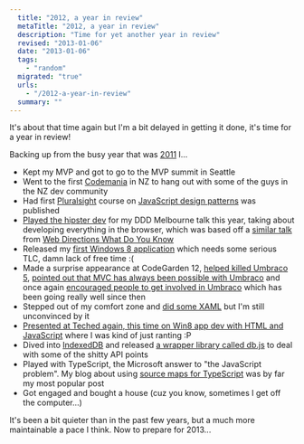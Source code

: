 ```yaml
---
  title: "2012, a year in review"
  metaTitle: "2012, a year in review"
  description: "Time for yet another year in review"
  revised: "2013-01-06"
  date: "2013-01-06"
  tags: 
    - "random"
  migrated: "true"
  urls: 
    - "/2012-a-year-in-review"
  summary: ""
---
```

It's about that time again but I'm a bit delayed in getting it done, it's time for a year in review!

Backing up from the busy year that was [2011](https://www.aaron-powell.com/2011-a-year-in-review) I...

* Kept my MVP and got to go to the MVP summit in Seattle
* Went to the first [Codemania](http://codemania.co.nz/) in NZ to hang out with some of the guys in the NZ dev community
* Had first [Pluralsight](http://pluralsight.com/training) course on [JavaScript design patterns](http://pluralsight.com/training/Courses/TableOfContents/javascript-design-patterns) was published
* [Played the hipster dev](https://dl.dropbox.com/u/9397363/Talks/2012%20-%20All%20you%20need%20is%20a%20browser/index.html#title) for my DDD Melbourne talk this year, taking about developing everything in the browser, which was based off a [similar talk](http://whatdoyouknow.webdirections.org/videos/hosted-all-the-things) from [Web Directions What Do You Know](http://whatdoyouknow.webdirections.org)
* Released my [first Windows 8 application](https://www.aaron-powell.com/pinboard-for-win8) which needs some serious TLC, damn lack of free time :(
* Made a surprise appearance at CodeGarden 12, [helped killed Umbraco 5](https://www.aaron-powell.com/umbraco/i-helped-kill-umbraco-5), [pointed out that MVC has always been possible with Umbraco](https://www.aaron-powell.com/umbraco/using-mvc-in-umbraco-4) and once again [encouraged people to get involved in Umbraco](https://www.aaron-powell.com/umbraco/introducing-umbraco-contributor-list) which has been going really well since then
* Stepped out of my comfort zone and [did some XAML](https://www.aaron-powell.com/xaml/xaml-by-a-web-guy) but I'm still unconvinced by it
* [Presented at Teched again, this time on Win8 app dev with HTML and JavaScript](https://www.aaron-powell.com/speaking/teched-2012) where I was kind of just ranting :P
* Dived into [IndexedDB](https://www.aaron-powell.com/tagged/indexeddb) and released [a wrapper library called db.js](https://www.aaron-powell.com/web/hello-dbjs) to deal with some of the shitty API points
* Played with TypeScript, the Microsoft answer to "the JavaScript problem". My blog about using [source maps for TypeScript](https://www.aaron-powell.com/web/typescript-source-maps) was by far my most popular post
* Got engaged and bought a house (cuz you know, sometimes I get off the computer...)

It's been a bit quieter than in the past few years, but a much more maintainable a pace I think. Now to prepare for 2013...